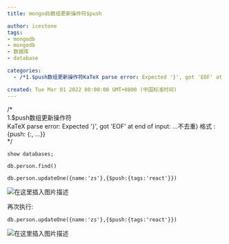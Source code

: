 ```yaml
---
title: mongodb数组更新操作符$push

author: icestone
tags:
- mongodb
- mongodb
- 数据库
- database

categories:  
  - /*1.$push数组更新操作符KaTeX parse error: Expected '}', got 'EOF' at end of input: …不去重)格式     : {push: {:, …}}*/show databases;db.person.find()db.person.updateOne({name:'zs'},{$push:{tags:'react'}})再次执行:db.person.updateOne({name:'zs'},{$push:{tags:'  

created: Tue Mar 01 2022 00:00:00 GMT+0800 (中国标准时间)
---
```

/\*  
1.$push数组更新操作符  
KaTeX parse error: Expected '}', got 'EOF' at end of input: …不去重) 格式 : {push: {:, …}}  
\*/

    show databases;
    
    db.person.find()
    
    db.person.updateOne({name:'zs'},{$push:{tags:'react'}})
    

![在这里插入图片描述](https://img-blog.csdnimg.cn/ab0a90efe454402ebfcc2e8f639ec313.png)

再次执行:

    db.person.updateOne({name:'zs'},{$push:{tags:'react'}})
    

![在这里插入图片描述](https://img-blog.csdnimg.cn/f2bf4dfa47fa49c5bd69e5319a795ef5.png)